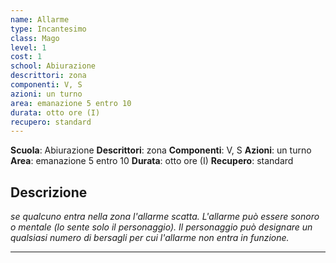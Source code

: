 ```yaml
---
name: Allarme
type: Incantesimo
class: Mago
level: 1
cost: 1
school: Abiurazione
descrittori: zona
componenti: V, S
azioni: un turno
area: emanazione 5 entro 10
durata: otto ore (I)
recupero: standard
---
```

**Scuola**: Abiurazione
**Descrittori**: zona
**Componenti**: V, S
**Azioni**: un turno
**Area**: emanazione 5 entro 10
**Durata**: otto ore (I)
**Recupero**: standard

**Descrizione**
-

*se qualcuno entra nella zona l'allarme scatta. L'allarme può essere sonoro o mentale (lo sente solo il personaggio). Il personaggio può designare un qualsiasi numero di bersagli per cui l'allarme non entra in funzione.*

---